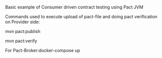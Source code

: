 Basic example of Consumer driven contract testing using Pact JVM

Commands used to execute upload of pact-file and doing pact verification on Provider side:

mvn pact:publish

mvn pact:verify

For Pact-Broker:docker-compose up
